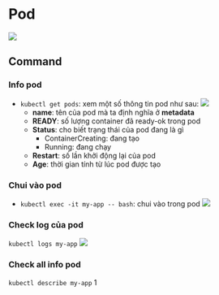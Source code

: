 # Pod
![](https://imgur.com/RVw2wRq.png)
## Command
### Info pod
- `kubectl get pods`: xem một số thông tin pod như sau:
![](https://imgur.com/qne7e3L.png)
  - **name**: tên của pod mà ta định nghĩa ở **metadata** 
  - **READY**: số lượng container đã ready-ok trong pod
  - **Status**: cho biết trạng thái của pod đang là gì
    + ContainerCreating: đang tạo
	+ Running: đang chạy
  - **Restart**: số lần khởi động lại của pod
  - **Age**: thời gian tính từ lúc pod được tạo
### Chui vào pod
- `kubectl exec -it my-app -- bash`: chui vào trong pod
![](https://imgur.com/vZTGasy.png)
### Check log của pod
`kubectl logs my-app`
![](https://imgur.com/WBCYQXP.png)
### Check all info pod

`kubectl describe my-app` 
1[](https://imgur.com/YqU1dm7.png)

